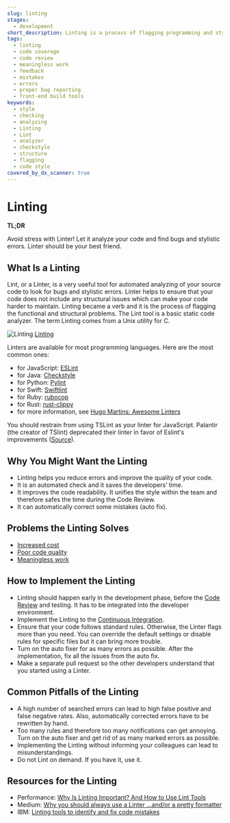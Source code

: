 ```yaml
---
slug: linting
stages:
  - development
short_description: Linting is a process of flagging programming and stylistic errors and verifying the code quality. You can also use auto fixer to get rid of the flagged errors.
tags:
  - linting
  - code coverage
  - code review
  - meaningless work
  - feedback
  - mistakes
  - errors
  - proper bug reporting
  - front-end build tools
keywords:
  - style
  - checking
  - analyzing
  - Linting
  - Lint
  - analyzer
  - checkstyle
  - structure
  - flagging
  - code style
covered_by_dx_scanner: true
---
```


# Linting

**TL;DR**

Avoid stress with Linter! Let it analyze your code and find bugs and stylistic errors. Linter should be your best friend.

## What Is a Linting

Lint, or a Linter, is a very useful tool for automated analyzing of your source code to look for bugs and stylistic errors. Linter helps to ensure that your code does not include any structural issues which can make your code harder to maintain. Linting became a verb and it is the process of flagging the functional and structural problems. The Lint tool is a basic static code analyzer. The term Linting comes from a Unix utility for C.

![Linting](/files/linting.png)
[Linting](https://www.perforce.com/blog/qac/why-linting-important-and-how-use-lint-tools/)

Linters are available for most programming languages. Here are the most common ones:

- for JavaScript: [ESLint](https://github.com/eslint/eslint)
- for Java: [Checkstyle](https://checkstyle.org/)
- for Python: [Pylint](http://pylint.pycqa.org/en/latest/)
- for Swift: [Swiftlint](https://realm.io/)
- for Ruby: [rubocop](https://github.com/bbatsov/rubocop)
- for Rust: [rust-clippy](https://github.com/rust-lang/rust-clippy)
- for more information, see [Hugo Martins: Awesome Linters](https://github.com/caramelomartins/awesome-linters)

You should restrain from using TSLint as your linter for JavaScript. Palantir (the creator of TSlint) deprecated their linter in favor of Eslint's improvements ([Source](https://medium.com/palantir/tslint-in-2019-1a144c2317a9)).

## Why You Might Want the Linting

- Linting helps you reduce errors and improve the quality of your code.
- It is an automated check and it saves the developers’ time.
- It improves the code readability. It unifies the style within the team and therefore safes the time during the Code Review.
- It can automatically correct some mistakes (auto fix).

## Problems the Linting Solves

- [Increased cost](/problems/increased-cost)
- [Poor code quality](/problems/poor-code-quality)
- [Meaningless work](/problems/meaningless-work)

## How to Implement the Linting

- Linting should happen early in the development phase, before the [Code Review](/practices/code-review) and testing. It has to be integrated into the developer environment.
- Implement the Linting to the [Continuous Integration](/practices/continuous-integration).
- Ensure that your code follows standard rules. Otherwise, the Linter flags more than you need. You can override the default settings or disable rules for specific files but it can bring more trouble.
- Turn on the auto fixer for as many errors as possible. After the implementation, fix all the issues from the auto fix.
- Make a separate pull request so the other developers understand that you started using a Linter.

## Common Pitfalls of the Linting

- A high number of searched errors can lead to high false positive and false negative rates. Also, automatically corrected errors have to be rewritten by hand.
- Too many rules and therefore too many notifications can get annoying. Turn on the auto fixer and get rid of as many marked errors as possible.
- Implementing the Linting without informing your colleagues can lead to misunderstandings.
- Do not Lint on demand. If you have it, use it.

## Resources for the Linting

- Performance: [Why Is Linting Important? And How to Use Lint Tools](https://www.perforce.com/blog/qac/why-linting-important-and-how-use-lint-tools)
- Medium: [Why you should always use a Linter …and/or a pretty formatter](https://medium.com/dailyjs/why-you-should-always-use-a-linter-and-or-pretty-formatter-bb5471115a76)
- IBM: [Linting tools to identify and fix code mistakes](https://www.ibm.com/cloud/garage/practices/code/tool_lint/)
